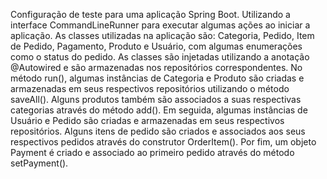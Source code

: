 Configuração de teste para uma aplicação Spring Boot. Utilizando a interface CommandLineRunner para executar algumas ações ao iniciar a aplicação. As classes utilizadas na aplicação são: Categoria, Pedido, Item de Pedido, Pagamento, Produto e Usuário, com algumas enumerações como o status do pedido. As classes são injetadas utilizando a anotação @Autowired e são armazenadas nos repositórios correspondentes. No método run(), algumas instâncias de Categoria e Produto são criadas e armazenadas em seus respectivos repositórios utilizando o método saveAll(). Alguns produtos também são associados a suas respectivas categorias através do método add(). Em seguida, algumas instâncias de Usuário e Pedido são criadas e armazenadas em seus respectivos repositórios. Alguns itens de pedido são criados e associados aos seus respectivos pedidos através do construtor OrderItem(). Por fim, um objeto Payment é criado e associado ao primeiro pedido através do método setPayment().
